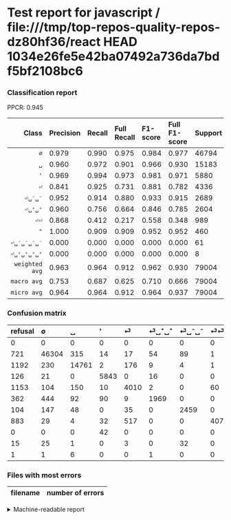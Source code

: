 # Test report for javascript / file:///tmp/top-repos-quality-repos-dz80hf36/react HEAD 1034e26fe5e42ba07492a736da7bdf5bf2108bc6

### Classification report

PPCR: 0.945

| Class | Precision | Recall | Full Recall | F1-score | Full F1-score | Support | Full Support | PPCR |
|------:|:----------|:-------|:------------|:---------|:---------|:--------|:-------------|:-----|
| `∅` | 0.979| 0.990| 0.975| 0.984| 0.977| 46794| 47515| 0.985 |
| `␣` | 0.960| 0.972| 0.901| 0.966| 0.930| 15183| 16375| 0.927 |
| `'` | 0.969| 0.994| 0.973| 0.981| 0.971| 5880| 6006| 0.979 |
| `⏎` | 0.841| 0.925| 0.731| 0.881| 0.782| 4336| 5489| 0.790 |
| `⏎␣⁻␣⁻` | 0.952| 0.914| 0.880| 0.933| 0.915| 2689| 2793| 0.963 |
| `⏎␣⁺␣⁺` | 0.960| 0.756| 0.664| 0.846| 0.785| 2604| 2966| 0.878 |
| `⏎⏎` | 0.868| 0.412| 0.217| 0.558| 0.348| 989| 1872| 0.528 |
| `"` | 1.000| 0.909| 0.909| 0.952| 0.952| 460| 460| 1.000 |
| `⏎␣⁻␣⁻␣⁻␣⁻` | 0.000| 0.000| 0.000| 0.000| 0.000| 61| 76| 0.803 |
| `⏎␣⁺␣⁺␣⁺␣⁺` | 0.000| 0.000| 0.000| 0.000| 0.000| 8| 9| 0.889 |
| `weighted avg` | 0.963| 0.964| 0.912| 0.962| 0.930| 79004| 83561| 0.945 |
| `macro avg` | 0.753| 0.687| 0.625| 0.710| 0.666| 79004| 83561| 0.945 |
| `micro avg` | 0.964| 0.964| 0.912| 0.964| 0.937| 79004| 83561| 0.945 |

### Confusion matrix

|refusal|  ∅| ␣| '| ⏎| ⏎␣⁺␣⁺| ⏎␣⁻␣⁻| ⏎⏎| "| ⏎␣⁻␣⁻␣⁻␣⁻| ⏎␣⁺␣⁺␣⁺␣⁺| 
|:---|:---|:---|:---|:---|:---|:---|:---|:---|:---|:---|
|0 |0 |0 |0 |0 |0 |0 |0 |0 |0 |0 |
|721 |46304 |315 |14 |17 |54 |89 |1 |0 |0 |0 |
|1192 |230 |14761 |2 |176 |9 |4 |1 |0 |0 |0 |
|126 |21 |0 |5843 |0 |16 |0 |0 |0 |0 |0 |
|1153 |104 |150 |10 |4010 |2 |0 |60 |0 |0 |0 |
|362 |444 |92 |90 |9 |1969 |0 |0 |0 |0 |0 |
|104 |147 |48 |0 |35 |0 |2459 |0 |0 |0 |0 |
|883 |29 |4 |32 |517 |0 |0 |407 |0 |0 |0 |
|0 |0 |0 |42 |0 |0 |0 |0 |418 |0 |0 |
|15 |25 |1 |0 |3 |0 |32 |0 |0 |0 |0 |
|1 |1 |6 |0 |0 |1 |0 |0 |0 |0 |0 |

### Files with most errors

| filename | number of errors|
|:----:|:-----|

<details>
    <summary>Machine-readable report</summary>
```json
{
  "cl_report": {"\"": {"f1-score": 0.9521640091116174, "precision": 1.0, "recall": 0.908695652173913, "support": 460}, "\u0027": {"f1-score": 0.9809451859313355, "precision": 0.9685065473230565, "recall": 0.9937074829931973, "support": 5880}, "macro avg": {"f1-score": 0.7101273453508553, "precision": 0.7527934807576137, "recall": 0.6871090494148631, "support": 79004}, "micro avg": {"f1-score": 0.9641410561490558, "precision": 0.9641410561490558, "recall": 0.9641410561490558, "support": 79004}, "weighted avg": {"f1-score": 0.9620901367849936, "precision": 0.9632159818584152, "recall": 0.9641410561490558, "support": 79004}, "\u2205": {"f1-score": 0.9841549857065431, "precision": 0.9788394461473418, "recall": 0.9895285720391503, "support": 46794}, "\u23ce": {"f1-score": 0.8810282324508404, "precision": 0.841199916089784, "recall": 0.9248154981549815, "support": 4336}, "\u23ce\u23ce": {"f1-score": 0.5582990397805212, "precision": 0.8678038379530917, "recall": 0.4115267947421638, "support": 989}, "\u23ce\u2423\u207a\u2423\u207a": {"f1-score": 0.8459720730397423, "precision": 0.9600195026816187, "recall": 0.7561443932411674, "support": 2604}, "\u23ce\u2423\u207a\u2423\u207a\u2423\u207a\u2423\u207a": {"f1-score": 0.0, "precision": 0.0, "recall": 0.0, "support": 8}, "\u23ce\u2423\u207b\u2423\u207b": {"f1-score": 0.932675896074341, "precision": 0.951625386996904, "recall": 0.9144663443659353, "support": 2689}, "\u23ce\u2423\u207b\u2423\u207b\u2423\u207b\u2423\u207b": {"f1-score": 0.0, "precision": 0.0, "recall": 0.0, "support": 61}, "\u2423": {"f1-score": 0.9660340314136125, "precision": 0.9599401703843402, "recall": 0.9722057564381216, "support": 15183}},
  "cl_report_full": {"\"": {"f1-score": 0.9521640091116174, "precision": 1.0, "recall": 0.908695652173913, "support": 460}, "\u0027": {"f1-score": 0.9706786277930061, "precision": 0.9685065473230565, "recall": 0.9728604728604728, "support": 6006}, "macro avg": {"f1-score": 0.6658546008026729, "precision": 0.7527934807576137, "recall": 0.6249743464707347, "support": 83561}, "micro avg": {"f1-score": 0.9371143850152248, "precision": 0.9641410561490558, "recall": 0.9115616136714496, "support": 83561}, "weighted avg": {"f1-score": 0.9301623813492466, "precision": 0.9604074816225014, "recall": 0.9115616136714496, "support": 83561}, "\u2205": {"f1-score": 0.9766715882725163, "precision": 0.9788394461473418, "recall": 0.974513311585815, "support": 47515}, "\u23ce": {"f1-score": 0.78198127925117, "precision": 0.841199916089784, "recall": 0.7305520131171434, "support": 5489}, "\u23ce\u23ce": {"f1-score": 0.3477146518581803, "precision": 0.8678038379530917, "recall": 0.21741452991452992, "support": 1872}, "\u23ce\u2423\u207a\u2423\u207a": {"f1-score": 0.7849312338050627, "precision": 0.9600195026816187, "recall": 0.6638570465273095, "support": 2966}, "\u23ce\u2423\u207a\u2423\u207a\u2423\u207a\u2423\u207a": {"f1-score": 0.0, "precision": 0.0, "recall": 0.0, "support": 9}, "\u23ce\u2423\u207b\u2423\u207b": {"f1-score": 0.9146364143574484, "precision": 0.951625386996904, "recall": 0.8804153240243466, "support": 2793}, "\u23ce\u2423\u207b\u2423\u207b\u2423\u207b\u2423\u207b": {"f1-score": 0.0, "precision": 0.0, "recall": 0.0, "support": 76}, "\u2423": {"f1-score": 0.9297682035777274, "precision": 0.9599401703843402, "recall": 0.9014351145038167, "support": 16375}},
  "ppcr": 0.9454649896482809
}
```
</details>
